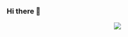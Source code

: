 ### Hi there 👋

<div align="center">
    <img src="https://badge.tcblabs.net/api/hc/jfz/badge?IconBackgroundColorCode=%2374257A&TextBackgroundColorCode=%23FF5000">
</div>

<!--
**chongjialee/chongjialee** is a ✨ _special_ ✨ repository because its `README.md` (this file) appears on your GitHub profile.

Here are some ideas to get you started:

- 🔭 I’m currently working on ...
- 🌱 I’m currently learning ...
- 👯 I’m looking to collaborate on ...
- 🤔 I’m looking for help with ...
- 💬 Ask me about ...
- 📫 How to reach me: ...
- 😄 Pronouns: ...
- ⚡ Fun fact: ...
-->
